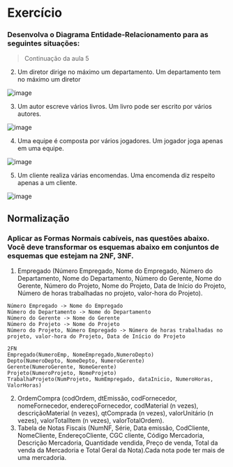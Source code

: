 

# Exercício
### Desenvolva o Diagrama Entidade-Relacionamento para as seguintes situações:

> Continuação da aula 5

2. Um diretor dirige no máximo um departamento. Um
departamento tem no máximo um diretor

![image](https://user-images.githubusercontent.com/93041258/149007524-efa8da88-57d8-430e-87b7-4b2d021308b4.png)

3. Um autor escreve vários livros. Um livro pode ser
escrito por vários autores.

![image](https://user-images.githubusercontent.com/93041258/149009057-dd83d747-7edc-4f4e-966d-6983b8f97988.png)

4. Uma equipe é composta por vários jogadores. Um
jogador joga apenas em uma equipe.

![image](https://user-images.githubusercontent.com/93041258/149009419-c02bfad0-396c-44c1-afc8-1934f39d13ac.png)


5. Um cliente realiza várias encomendas. Uma
encomenda diz respeito apenas a um cliente.

![image](https://user-images.githubusercontent.com/93041258/149010248-075a8822-d3c3-49e9-a260-5a731aece76f.png)


## Normalização

### Aplicar as Formas Normais cabíveis, nas questões abaixo. Você deve transformar os esquemas abaixo em conjuntos de esquemas que estejam na 2NF, 3NF.

1. Empregado (Número Empregado, Nome do Empregado, Número do Departamento, Nome do Departamento, Número do Gerente, Nome do Gerente, Número do Projeto, Nome do Projeto, Data de Início do Projeto, Número de horas trabalhadas no projeto, valor-hora do Projeto).

```
Número Empregado -> Nome do Empregado
Número do Departamento -> Nome do Departamento
Número do Gerente -> Nome do Gerente
Número do Projeto -> Nome do Projeto
Número do Projeto, Número Empregado -> Número de horas trabalhadas no projeto, valor-hora do Projeto, Data de Início do Projeto
```
```
2FN
Empregado(NumeroEmp, NomeEmpregado,NumeroDepto)
Depto(NumeroDepto, NomeDepto, NumeroGerente)
Gerente(NumeroGerente, NomeGerente)
Projeto(NumeroProjeto, NomeProjeto)
TrabalhaProjeto(NumProjeto, NumEmpregado, dataInicio, NumeroHoras, ValorHoras)
```

2. OrdemCompra (codOrdem, dtEmissão, codFornecedor, nomeFornecedor, endereçoFornecedor, codMaterial (n vezes), descriçãoMaterial (n vezes), qtComprada (n vezes), valorUnitário (n vezes), valorTotalItem (n vezes), valorTotalOrdem).
3. Tabela de Notas Fiscais (NumNF, Série, Data emissão, CodCliente, NomeCliente, EndereçoCliente, CGC cliente, Código Mercadoria, Descrição Mercadoria, Quantidade vendida, Preço de venda, Total da venda da Mercadoria e Total Geral da Nota).Cada nota pode ter mais de uma mercadoria. 
